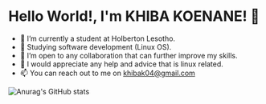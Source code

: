 # Hello World!, I'm KHIBA KOENANE! 👋



- 🔭 I’m currently a student at Holberton Lesotho.
- 🌱 Studying software development (Linux OS).
- 👯 I’m open to any collaboration that can further improve my skills.
- 🤔 I would appreciate any help and advice that is linux related.
- 📫 You can reach out to me on khibak04@gmail.com
<!-- -  ⚡ Fun fact: I am deep into the self-help world. -->


![Anurag's GitHub stats](https://github-readme-stats.vercel.app/api?username=khiba-k&theme=darl&show_icons=true)

